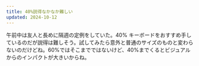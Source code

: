 ```yaml
---
title: 40%説得なかなか難しい
updated: 2024-10-12
---
```


午前中は友人と長めに隔週の定例をしていた。40% キーボードをおすすめ手しているのだが説得は難しそう。試してみたら意外と普通のサイズのものと変わらないのだけどね。60%ではそこまでではないけど、40%までくるとビジュアルからのインパクトが大きいからね。
